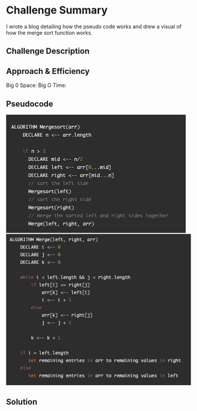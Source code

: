 # Challenge Summary
I wrote a blog detailing how the pseudo code works and drew a visual of how the merge sort function works. 

## Challenge Description


## Approach & Efficiency
Big 0 Space: 
Big O Time: 


## Pseudocode
![Merge Sort Pseudo](../../assets/merge-sort-pseudo.png)
![Merge Sort Pseudo Two](../../assets/merge-sort-pseudo-two.png)

## Solution
